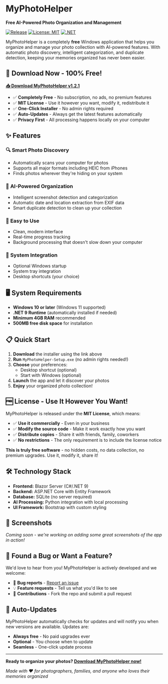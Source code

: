 # MyPhotoHelper

**Free AI-Powered Photo Organization and Management**

[![Release](https://img.shields.io/github/v/release/thefrederiksen/MyPhotoHelper)](https://github.com/thefrederiksen/MyPhotoHelper/releases/latest)
[![License: MIT](https://img.shields.io/badge/License-MIT-yellow.svg)](https://opensource.org/licenses/MIT)
[![.NET](https://img.shields.io/badge/.NET-9.0-purple.svg)](https://dotnet.microsoft.com/download/dotnet/9.0)

MyPhotoHelper is a completely **free** Windows application that helps you organize and manage your photo collection with AI-powered features. With automatic photo discovery, intelligent categorization, and duplicate detection, keeping your memories organized has never been easier.

## 🚀 Download Now - 100% Free!

**[📥 Download MyPhotoHelper v1.2.1](https://github.com/thefrederiksen/MyPhotoHelper/releases/latest/download/MyPhotoHelper-Setup.exe)**

- ✅ **Completely Free** - No subscription, no ads, no premium features
- ✅ **MIT License** - Use it however you want, modify it, redistribute it
- ✅ **One-Click Installer** - No admin rights required
- ✅ **Auto-Updates** - Always get the latest features automatically
- ✅ **Privacy First** - All processing happens locally on your computer

## ✨ Features

### 🔍 **Smart Photo Discovery**
- Automatically scans your computer for photos
- Supports all major formats including HEIC from iPhones
- Finds photos wherever they're hiding on your system

### 🧠 **AI-Powered Organization**
- Intelligent screenshot detection and categorization
- Automatic date and location extraction from EXIF data
- Smart duplicate detection to clean up your collection

### 📱 **Easy to Use**
- Clean, modern interface
- Real-time progress tracking
- Background processing that doesn't slow down your computer

### 🔧 **System Integration**
- Optional Windows startup
- System tray integration
- Desktop shortcuts (your choice)

## 🖥️ System Requirements

- **Windows 10 or later** (Windows 11 supported)
- **.NET 9 Runtime** (automatically installed if needed)
- **Minimum 4GB RAM** recommended
- **500MB free disk space** for installation

## 📋 Quick Start

1. **Download** the installer using the link above
2. **Run** `MyPhotoHelper-Setup.exe` (no admin rights needed!)
3. **Choose** your preferences:
   - Desktop shortcut (optional)
   - Start with Windows (optional)
4. **Launch** the app and let it discover your photos
5. **Enjoy** your organized photo collection!

## 🆓 License - Use It However You Want!

MyPhotoHelper is released under the **MIT License**, which means:

- ✅ **Use it commercially** - Even in your business
- ✅ **Modify the source code** - Make it work exactly how you want
- ✅ **Distribute copies** - Share it with friends, family, coworkers
- ✅ **No restrictions** - The only requirement is to include the license notice

**This is truly free software** - no hidden costs, no data collection, no premium upgrades. Use it, modify it, share it!

## 🛠️ Technology Stack

- **Frontend:** Blazor Server (C#/.NET 9)
- **Backend:** ASP.NET Core with Entity Framework
- **Database:** SQLite (no server required)
- **AI Processing:** Python integration with local processing
- **UI Framework:** Bootstrap with custom styling

## 📸 Screenshots

*Coming soon - we're working on adding some great screenshots of the app in action!*

## 🐛 Found a Bug or Want a Feature?

We'd love to hear from you! MyPhotoHelper is actively developed and we welcome:

- 🐛 **Bug reports** - [Report an issue](https://github.com/thefrederiksen/MyPhotoHelper/issues)
- 💡 **Feature requests** - Tell us what you'd like to see
- 🤝 **Contributions** - Fork the repo and submit a pull request

## 🔄 Auto-Updates

MyPhotoHelper automatically checks for updates and will notify you when new versions are available. Updates are:
- **Always free** - No paid upgrades ever
- **Optional** - You choose when to update
- **Seamless** - One-click update process

---

**Ready to organize your photos? [Download MyPhotoHelper now!](https://github.com/thefrederiksen/MyPhotoHelper/releases/latest/download/MyPhotoHelper-Setup.exe)**

*Made with ❤️ for photographers, families, and anyone who loves their memories organized*